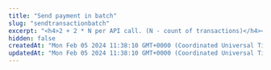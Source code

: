```yaml
---
title: "Send payment in batch"
slug: "sendtransactionbatch"
excerpt: "<h4>2 + 2 * N per API call. (N - count of transactions)</h4><br/>\n<p>Sends the N payments within Tatum Private Ledger. All assets are settled instantly.<br/>\nWhen a transaction is settled, 2 transaction records are created, 1 for each of the participants. These 2 records are connected via a transaction reference, which is the same for both of them.<br/>\nThis method is only used for transferring assets between accounts within Tatum and will not send any funds to blockchain addresses.<br/>\nIf there is an insufficient balance in the sender account, no transaction is recorded.<br/>\nIt is possible to perform an anonymous transaction where the sender account is not visible for the recipient.<br/>\nThe FIAT currency value of every transaction is calculated automatically. The FIAT value is based on the accountingCurrency of the account connected to the transaction and is available in the marketValue parameter of the transaction.</p>"
hidden: false
createdAt: "Mon Feb 05 2024 11:38:10 GMT+0000 (Coordinated Universal Time)"
updatedAt: "Mon Feb 05 2024 11:38:10 GMT+0000 (Coordinated Universal Time)"
---
```


